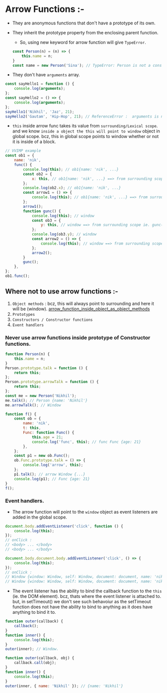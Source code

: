 # Arrow Functions :-

-   They are anonymous functions that don't have a prototype of its own.
-   They inherit the prototype property from the enclosing parent function.

    -   So, using new keyword for arrow function will give `TypeError`.

    ```js
    const Person(n) = (n) => {
        this.name = n;
    }
    const name = new Person('Sina'); // TypeError: Person is not a constructor.
    ```

-   They don't have `arguments` array.

```js
const sayHello1 = function () {
    console.log(arguments);
};
const sayHello2 = () => {
    console.log(arguments);
};
sayHello1('Nikhil', 'Jaz', 21);
sayHello2('Gautam', 'Hip-Hop', 21); // ReferenceError :  arguments is not defined.
```

-   `this` inside arrow func takes its value from `surrounding/Lexical scope`. and we know `inside a object the this will point to window` object in global scope. bcz, this in global scope points to window whether or not it is inside of a block.

<a id="arrow_bookmark"></a>

```js
// VVIMP example
const ob1 = {
    name: 'nik',
    func() {
        console.log(this); // ob1{name: 'nik', ...}
        const ob2 = {
            x: this, // ob1{name: 'nik', ...} ==> from surrounding scope ie. func() {}.
        };
        console.log(ob2.x); // ob1{name: 'nik', ...}
        const arrow1 = () => {
            console.log(this); // ob1{name: 'nik', ...} ==> from surrounding scope ie. func() {}.
        };
        arrow1();
        function gunc() {
            console.log(this); // window
            const ob3 = {
                y: this, // window ==> from surrounding scope ie. gunc() {}.
            };
            console.log(ob3.y); // window
            const arrow2 = () => {
                console.log(this); // window ==> from surrounding scope ie. gunc() {}.
            };
            arrow2();
        }
        gunc();
    },
};
ob1.func();
```

## Where not to use arrow functions :-

1. `Object methods` : bcz, this will always point to surrounding and here it will be (window). [arrow_function_inside_object_as_object_methods](#arrow_bookmark)
2. `Prototypes`
3. `Constructors / Constructor functions`
4. `Event handlers`

### Never use arrow functions inside prototype of Constructor functions.

```js
function Person(n) {
    this.name = n;
}
Person.prototype.talk = function () {
    return this;
};
Person.prototype.arrowTalk = function () {
    return this;
};
const me = new Person('Nikhil');
me.talk(); // Person {name: 'Nikhil'}
me.arrowTalk(); // Window
```

```js
function f() {
    const ob = {
        name: 'nik',
        t: this,
        Func: function Func() {
            this.age = 21;
            console.log('func', this); // func Func {age: 21}
        },
    };
    const p1 = new ob.Func();
    ob.Func.prototype.talk = () => {
        console.log('arrow', this);
    };
    p1.talk(); // arrow Window {...}
    console.log(p1); // Func {age: 21}
}
f();
```

### Event handlers.

-   The arrow function will point to the `window` object as event listeners are added in the global scope.

```js
document.body.addEventListener('click', function () {
    console.log(this);
});
// onClick :
// <body> ... </body>
// <body> ... </body>

document.body.document.body.addEventListener('click', () => {
    console.log(this);
});
// onClick :
// Window {window: Window, self: Window, document: document, name: 'nikhil', location: Location, …}
// Window {window: Window, self: Window, document: document, name: 'nikhil', location: Location, …}
```

-   The event listener has the ability to bind the callback function to the `this` (ie. the DOM element). bcz, thats where the event listener is attached to.
    but,
    in setTimeout() we don't see such behavoiur as the setTimeout function does not have the ability to bind to anything as it does have anything to bind it to.

```js
function outer(callback) {
    callback();
}
function inner() {
    console.log(this);
}
outer(inner); // Window.
```

```js
function outer(callback, obj) {
    callback.call(obj);
}
function inner() {
    console.log(this);
}
outer(inner, { name: 'Nikhil' }); // {name: 'Nikhil'}
```
